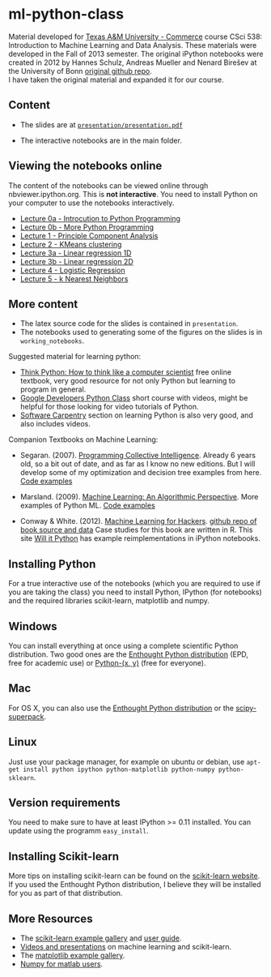 ml-python-class
=====================

Material developed for [Texas A&M University -
Commerce](http://tamuc.edu) course CSci 538: Introduction to Machine
Learning and Data Analysis.  These materials were developed in the
Fall of 2013 semester.  The original iPython notebooks were created in
2012 by Hannes Schulz, Andreas Mueller and Nenard Birešev at the
University of Bonn
[original github repo](https://github.com/amueller/tutorial_ml_gkbionics).  
I have taken the original material and expanded it for our course.

Content
-------

- The slides are at [``presentation/presentation.pdf``](https://bitbucket.org/dharter/ml-python-class/src/0da68ef892acce620a58162ba4abe68426cae5ad/presentation/presentation.pdf?at=master)

- The interactive notebooks are in the main folder.

Viewing the notebooks online
----------------------------

The content of the notebooks can be viewed online through nbviewer.ipython.org.
This is **not interactive**. You need to install Python on your computer to use the notebooks interactively.

- [Lecture 0a - Introcution to Python Programming](http://nbviewer.ipython.org/urls/bitbucket.org/dharter/ml-python-class/raw/d97154c7a9ac49a86cc8724ceaea5b07f00e1d7c/Lecture-0a-Introduction-to-Python-Programming.ipynb)
- [Lecture 0b - More Python Programming](http://nbviewer.ipython.org/urls/bitbucket.org/dharter/ml-python-class/raw/d97154c7a9ac49a86cc8724ceaea5b07f00e1d7c/Lecture-0b-More-Python-Programming.ipynb)
- [Lecture 1 - Principle Component Analysis](http://nbviewer.ipython.org/urls/bitbucket.org/dharter/ml-python-class/raw/d97154c7a9ac49a86cc8724ceaea5b07f00e1d7c/Lecture-1-PCA.ipynb)
- [Lecture 2 - KMeans clustering](http://nbviewer.ipython.org/urls/bitbucket.org/dharter/ml-python-class/raw/d97154c7a9ac49a86cc8724ceaea5b07f00e1d7c/Lecture-2-Kmeans.ipynb)
- [Lecture 3a - Linear regression 1D](http://nbviewer.ipython.org/urls/bitbucket.org/dharter/ml-python-class/raw/d97154c7a9ac49a86cc8724ceaea5b07f00e1d7c/Lecture-3a-Linear-regression-1d.ipynb)
- [Lecture 3b - Linear regression 2D](http://nbviewer.ipython.org/urls/bitbucket.org/dharter/ml-python-class/raw/d97154c7a9ac49a86cc8724ceaea5b07f00e1d7c/Lecture-3b-Linear-regression-2d.ipynb)
- [Lecture 4 - Logistic Regression](http://nbviewer.ipython.org/urls/bitbucket.org/dharter/ml-python-class/raw/d97154c7a9ac49a86cc8724ceaea5b07f00e1d7c/Lecture-4-Logistic-Regression.ipynb)
- [Lecture 5 - k Nearest Neighbors](http://nbviewer.ipython.org/urls/bitbucket.org/dharter/ml-python-class/raw/d97154c7a9ac49a86cc8724ceaea5b07f00e1d7c/Lecture-5-k-Nearest-Neighbors.ipynb)

More content
------------

- The latex source code for the slides is contained in ``presentation``.
- The notebooks used to generating some of the figures on the slides is in ``working_notebooks``.


Suggested material for learning python:

- [Think Python: How to think like a computer scientist](http://www.greenteapress.com/thinkpython/) free online textbook, very good resource for not only Python but learning to program in general.
- [Google Developers Python Class](https://developers.google.com/edu/python/?hl=ru&csw=1) short course with videos, might be helpful for those looking for video tutorials of Python.
- [Software Carpentry](http://software-carpentry.org/v4/python/index.html) section on learning Python is also very good, and also includes videos.

Companion Textbooks on Machine Learning:

- Segaran. (2007). [Programming Collective Intelligence](http://www.amazon.com/Programming-Collective-Intelligence-Building-Applications/dp/0596529325/ref=sr_1_1?ie=UTF8&qid=1376624477&sr=8-1&keywords=segaran+programming+collective+intelligence).
  Already 6 years old, so a bit out of date, and as far as I know no new
  editions.  But I will develop some of my optimization and decision
  tree examples from here.   [Code examples](http://blog.kiwitobes.com/?p=44)

- Marsland. (2009). [Machine Learning: An Algorithmic Perspective](http://www.amazon.com/Machine-Learning-Algorithmic-Perspective-Recognition/dp/1420067184/ref=sr_1_1?ie=UTF8&qid=1376624555&sr=8-1&keywords=machine+learning+an+algorithmic+perspective).
  More examples of Python ML.  [Code examples](http://seat.massey.ac.nz/personal/s.r.marsland/MLbook.html)

- Conway & White. (2012). [Machine Learning for
  Hackers](http://www.amazon.com/Machine-Learning-Hackers-Drew-Conway/dp/1449303714/ref=sr_1_1?ie=UTF8&qid=1376624747&sr=8-1&keywords=machine+learning+for+hackers). [github repo of book source and data](https://github.com/johnmyleswhite/ML_for_Hackers)
  Case studies for this book are written in R.  This site 
  [Will it Python](http://slendrmeans.wordpress.com/will-it-python/)
  has example reimplementations in iPython notebooks.
  


Installing Python
-----------------

For a true interactive use of the notebooks (which you are required to
use if you are taking the class) you need to install Python, IPython
(for notebooks) and the required libraries scikit-learn, matplotlib
and numpy.

Windows
-------
You can install everything at once using a complete scientific Python distribution.
Two good ones are the [Enthought Python distribution](http://www.enthought.com/products/epd.php) (EPD, free for academic use) or  [Python-(x, y)](http://code.google.com/p/pythonxy/) (free for everyone).

Mac
---
For OS X, you can also use the [Enthought Python distribution](http://www.enthought.com/products/epd.php) or the [scipy-superpack](http://fonnesbeck.github.com/ScipySuperpack/).


Linux
-----
Just use your package manager, for example on ubuntu or debian, use
``apt-get install python ipython python-matplotlib python-numpy python-sklearn``.

Version requirements
--------------------
You need to make sure to have at least IPython >= 0.11 installed. You can update using the programm ``easy_install``.

Installing Scikit-learn
-----------------------
More tips on installing scikit-learn can be found on the [scikit-learn website](http://scikit-learn.sourceforge.net/dev/install.html#installing-an-official-release).  If you used the Enthought Python distribution, I believe they will be installed for you as part of that distribution.


More Resources
--------------
- The [scikit-learn example gallery](http://scikit-learn.sourceforge.net/dev/auto_examples/index.html) and [user guide](http://scikit-learn.sourceforge.net/dev/user_guide.html).
- [Videos and presentations](http://scikit-learn.sourceforge.net/dev/presentations.html) on machine learning and scikit-learn.
- The [matplotlib example gallery](http://matplotlib.org/gallery.html).
- [Numpy for matlab users](http://www.scipy.org/NumPy_for_Matlab_Users).

